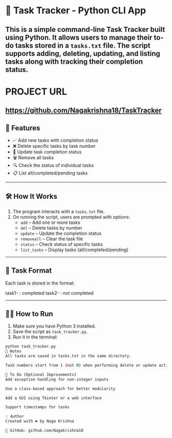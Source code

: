 # 📝 Task Tracker - Python CLI App

This is a simple command-line Task Tracker built using Python. It allows users to manage their to-do tasks stored in a `tasks.txt` file. The script supports adding, deleting, updating, and listing tasks along with tracking their completion status.
---
# PROJECT URL
https://github.com/Nagakrishna18/TaskTracker
---

## 🚀 Features

- ✅ Add new tasks with completion status
- ❌ Delete specific tasks by task number
- 🔄 Update task completion status
- 🗑️ Remove all tasks
- 🔍 Check the status of individual tasks
- 📋 List all/completed/pending tasks

---

## 🛠️ How It Works

1. The program interacts with a `tasks.txt` file.
2. On running the script, users are prompted with options:
   - `add` – Add one or more tasks
   - `del` – Delete tasks by number
   - `update` – Update the completion status
   - `removeall` – Clear the task file
   - `status` – Check status of specific tasks
   - `list_tasks` – Display tasks (all/completed/pending)

---

## 📄 Task Format

Each task is stored in the format:

task1-<Task Description> : completed
task2-<Task Description> : not completed



---

## 🧑‍💻 How to Run

1. Make sure you have Python 3 installed.
2. Save the script as `task_tracker.py`.
3. Run it in the terminal:

```bash
python task_tracker.py
📝 Notes
All tasks are saved in tasks.txt in the same directory.

Task numbers start from 1 (not 0) when performing delete or update actions.

📌 To Do (Optional Improvements)
Add exception handling for non-integer inputs

Use a class-based approach for better modularity

Add a GUI using Tkinter or a web interface

Support timestamps for tasks

💡 Author
Created with ❤️ by Naga Krishna

🔗 GitHub: github.com/Nagakrishna18
